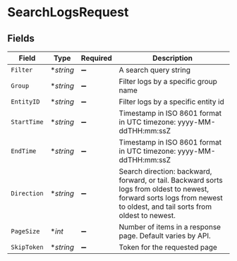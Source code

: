 # SearchLogsRequest


## Fields

| Field                                                                                                                                                                    | Type                                                                                                                                                                     | Required                                                                                                                                                                 | Description                                                                                                                                                              |
| ------------------------------------------------------------------------------------------------------------------------------------------------------------------------ | ------------------------------------------------------------------------------------------------------------------------------------------------------------------------ | ------------------------------------------------------------------------------------------------------------------------------------------------------------------------ | ------------------------------------------------------------------------------------------------------------------------------------------------------------------------ |
| `Filter`                                                                                                                                                                 | **string*                                                                                                                                                                | :heavy_minus_sign:                                                                                                                                                       | A search query string                                                                                                                                                    |
| `Group`                                                                                                                                                                  | **string*                                                                                                                                                                | :heavy_minus_sign:                                                                                                                                                       | Filter logs by a specific group name                                                                                                                                     |
| `EntityID`                                                                                                                                                               | **string*                                                                                                                                                                | :heavy_minus_sign:                                                                                                                                                       | Filter logs by a specific entity id                                                                                                                                      |
| `StartTime`                                                                                                                                                              | **string*                                                                                                                                                                | :heavy_minus_sign:                                                                                                                                                       | Timestamp in ISO 8601 format in UTC timezone: yyyy-MM-ddTHH:mm:ssZ                                                                                                       |
| `EndTime`                                                                                                                                                                | **string*                                                                                                                                                                | :heavy_minus_sign:                                                                                                                                                       | Timestamp in ISO 8601 format in UTC timezone: yyyy-MM-ddTHH:mm:ssZ                                                                                                       |
| `Direction`                                                                                                                                                              | **string*                                                                                                                                                                | :heavy_minus_sign:                                                                                                                                                       | Search direction: backward, forward, or tail. Backward sorts logs from oldest to newest, forward sorts logs from newest to oldest, and tail sorts from oldest to newest. |
| `PageSize`                                                                                                                                                               | **int*                                                                                                                                                                   | :heavy_minus_sign:                                                                                                                                                       | Number of items in a response page. Default varies by API.                                                                                                               |
| `SkipToken`                                                                                                                                                              | **string*                                                                                                                                                                | :heavy_minus_sign:                                                                                                                                                       | Token for the requested page                                                                                                                                             |